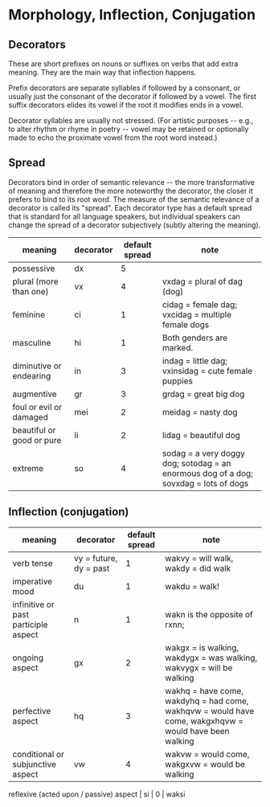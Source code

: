 # Morphology, Inflection, Conjugation

## Decorators
These are short prefixes on nouns or suffixes on verbs that add extra meaning. They are the main way that inflection happens.

Prefix decorators are separate syllables if followed by a consonant, or usually just the consonant of the decorator if followed by a vowel. The first suffix decorators elides its vowel if the root it modifies ends in a vowel.

Decorator syllables are usually not stressed. (For artistic purposes -- e.g., to alter rhythm or rhyme in poetry -- vowel may be retained or optionally made to echo the proximate vowel from the root word instead.)

## Spread
Decorators bind in order of semantic relevance -- the more transformative of meaning and therefore the more noteworthy the decorator, the closer it prefers to bind to its root word. The measure of the semantic relevance of a decorator is called its "spread". Each decorator type has a default spread that is standard for all language speakers, but individual speakers can change the spread of a decorator subjectively (subtly altering the meaning).

meaning | decorator | default spread | note
--- | --- | --- | ---
possessive | dx | 5 | 
plural (more than one) | vx | 4 | vxdag = plural of dag (dog)
feminine | ci | 1 | cidag = female dag; vxcidag = multiple female dogs
masculine | hi | 1 | Both genders are marked.
diminutive or endearing | in | 3 | indag = little dag; vxinsidag = cute female puppies
augmentive | gr | 3 | grdag = great big dog
foul or evil or damaged | mei | 2 | meidag = nasty dog
beautiful or good or pure | li | 2 | lidag = beautiful dog
extreme | so | 4 | sodag = a very doggy dog; sotodag = an enormous dog of a dog; sovxdag = lots of dogs

## Inflection (conjugation)

meaning | decorator | default spread | note
--- | --- | --- | ---
verb tense | vy = future, dy = past | 1 | wakvy = will walk, wakdy = did walk
imperative mood | du | 1 | wakdu = walk!
infinitive or past participle aspect | n | 1 | wakn is the opposite of rxnn; 
ongoing aspect | gx | 2 | wakgx = is walking, wakdygx = was walking, wakvygx = will be walking
perfective aspect | hq | 3 | wakhq = have come, wakdyhq = had come, wakhqvw = would have come, wakgxhqvw = would have been walking
conditional or subjunctive aspect | vw | 4 | wakvw = would come, wakgxvw = would be walking

reflexive (acted upon / passive) aspect | si | 0 | waksi
